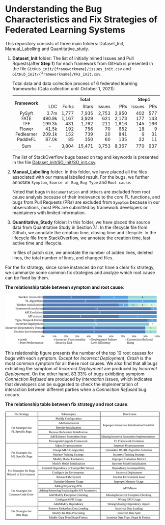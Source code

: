 # Understanding the Bug Characteristics and Fix Strategies of Federated Learning Systems

This repository consists of three main folders: Dataset_Init, Manual_Labelling and Quantitative_study.

1. **Dataset_Init** folder: The list of initially mined Issues and Pull Rquests(after **Step 1**) for each framework from GitHub is presented in the file `GitHub_init/{frameworkname}/issues_init.csv` and `GitHub_init/{frameworkname}/PRs_init.csv`.

    Total data and data collection process of 6 federated learning frameworks (Data collection until October 1, 2021):
    <table>
        <tr>
            <th rowspan="2">Framework</th>
            <th colspan="5"><div align="center">Total</div></th>
            <th colspan="2"><div align="center">Step1</div></th>
            <th colspan="2"><div align="center">Step2</div></th>
            <th colspan="2"><div align="center">Step3</div></th>
        </tr>
        <tr>
            <td><div align="right">LOC</div></td>
            <td><div align="right">Forks</div></td>
            <td><div align="right">Stars</div></td>
            <td><div align="right">Issues</div></td>
            <td><div align="right">PRs</div></td>
            <td><div align="right">Issues</div></td>
            <td><div align="right">PRs</div></td>
            <td><div align="right">Issues</div></td>
            <td><div align="right">PRs</div></td>
            <td><div align="right">Issues</div></td>
            <td><div align="right">PRs</div></td>
        </tr>
        <tr>
            <td>
                <div align="center">PySyft</div>
                <div align="center">FATE</div>
                <div align="center">TFF</div>
                <div align="center">Flower</div>
                <div align="center">Fedlearner</div>
                <div align="center">PaddleFL</div>
            </td>
            <td>
                <div align="right">3.7m</div>
                <div align="right">490.9k</div>
                <div align="right">199.3k</div>
                <div align="right">41.5k</div>
                <div align="right">209.1k</div>
                <div align="right">87.0k</div>
            </td>
            <td>
                <div align="right">1,777</div>
                <div align="right">1,167</div>
                <div align="right">431</div>
                <div align="right">192</div>
                <div align="right">152</div>
                <div align="right">85</div>
            </td>
            <td>
                <div align="right">7,935</div>
                <div align="right">3,929</div>
                <div align="right">1,762</div>
                <div align="right">756</div>
                <div align="right">739</div>
                <div align="right">350</div>
            </td>
            <td>
                <div align="right">2,753</div>
                <div align="right">621</div>
                <div align="right">211</div>
                <div align="right">70</div>
                <div align="right">20</div>
                <div align="right">60</div>
            </td>
            <td>
                <div align="right">2,950</div>
                <div align="right">2,173</div>
                <div align="right">1,616</div>
                <div align="right">652</div>
                <div align="right">841</div>
                <div align="right">135</div>
            </td>
            <td>
                <div align="right">402</div>
                <div align="right">177</div>
                <div align="right">145</div>
                <div align="right">18</div>
                <div align="right">6</div>
                <div align="right">22</div>
            </td>
            <td>
                <div align="right">577</div>
                <div align="right">143</div>
                <div align="right">166</div>
                <div align="right">9</div>
                <div align="right">31</div>
                <div align="right">11</div>
            </td>
            <td>
                <div align="right">253</div>
                <div align="right">142</div>
                <div align="right">59</div>
                <div align="right">14</div>
                <div align="right">4</div>
                <div align="right">10</div>
            </td>
            <td>
                <div align="right">346</div>
                <div align="right">117</div>
                <div align="right">94</div>
                <div align="right">6</div>
                <div align="right">25</div>
                <div align="right">10</div>
            </td>
            <td>
                <div align="right">83</div>
                <div align="right">72</div>
                <div align="right">22</div>
                <div align="right">7</div>
                <div align="right">2</div>
                <div align="right">2</div>
            </td>
            <td>
                <div align="right">85</div>
                <div align="right">53</div>
                <div align="right">38</div>
                <div align="right">3</div>
                <div align="right">11</div>
                <div align="right">6</div>
            </td>
        </tr>
        <tr>
            <td><div align="center">Sum</div></td>
            <td><div align="center">-</div></td>
            <td><div align="right">3,804</div></td>
            <td><div align="right">15,471</div></td>
            <td><div align="right">3,753</div></td>
            <td><div align="right">8,367</div></td>
            <td><div align="right">770</div></td>
            <td><div align="right">937</div></td>
            <td><div align="right">482</div></td>
            <td><div align="right">598</div></td>
            <td><div align="right">188</div></td>
            <td><div align="right">196</div></td>
    </table>

    The list of StackOverflow bugs based on tag and keywords is presented in the file [Dataset_init/SO_init/SO_init.csv](Dataset_init/SO_init/SO_init.csv).
2. **Manual_Labelling** folder: In this folder, we have placed all the files associated with our manual labelled result. For the bugs, we further annotate `Symptom`, `Source of Bug`, `Bug Type` and `Root cause`.

    Noted that bugs in `Documentation` and `Others` are excluded from root cause analysis because of their irrelevance to the core FL functions, and bugs from Pull Requests (PRs) are excluded from `Symptom` because in our observations, most PRs are submitted by framework developers or maintainers with limited information.
3. **Quantitative_Study** folder: In this folder, we have placed the source data from Quantitative Study in Section 7.1. In the lifecycle file from Github, we annotate the creation time, closing time and lifecycle.
   In the lifecycle file from StackOverflow, we annotate the creation time, last active time and lifecycle.

    In files of patch size, we annotate the number of added lines, deleted lines, the total number of lines, and changed files.

For the fix strategy, since some instances do not have a clear fix strategy, we summarize some common fix strategies and analyze which root cause can be fixed by them.

**The relationship table between symptom and root cause**:  

<div align=center>
    <img src="Relationship_between_symptom_and_root_cause.svg" width="650">
</div>

This relationship figure presents the number of the top 10 root causes for bugs with each symptom. 
Except for *Incorrect Deployment*, *Crash* is the most common symptom for all these root causes. 
We also find that all bugs exhibiting the symptom of *Incorrect Deployment* are produced by *Incorrect Deployment*. 
On the other hand, 83.33\% of bugs exhibiting symptom *Connection Refused* are produced by *Interaction Issues*, which indicates that developers can be suggested to check the implementation of interaction between different parties when a *Connection Refused* bug occurs.

**The relationship table between fix strategy and root cause**:  

<div align=center>
    <img src="Relationship_between_fix_and_root_cause.svg" width="650">
</div>

